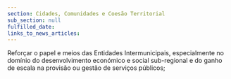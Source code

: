 ```yaml
---
section: Cidades, Comunidades e Coesão Territorial
sub_section: null
fulfilled_date:
links_to_news_articles:
---
```


Reforçar o papel e meios das Entidades Intermunicipais, especialmente no domínio do desenvolvimento económico e social sub-regional e do ganho de escala na provisão ou gestão de serviços públicos;